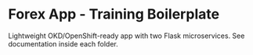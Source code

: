 # Forex App - Training Boilerplate 
Lightweight OKD/OpenShift-ready app with two Flask microservices.
See documentation inside each folder.
